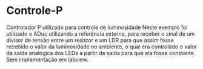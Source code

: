 # Controle-P
Controlador P utilizado para controle de luminosidade
Neste exemplo foi utilizado o ADuc utilizando a referência externa, para receber o sinal de um divisor de tensão entre um resistor e um 
LDR para que assim fosse recebido o valor da luminosidade no ambiente, o qual era controlado o valor da saída analógica dos LEDs a partir
da saída para que ela fosse constante.
Sem implementação em labview.

